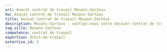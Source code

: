 ```yaml
---
url: Avocat contrat de travail Mouans-Sartoux
kw: Avocat contrat de travail Mouans-Sartoux
title: Avocat contrat de travail Mouans-Sartoux
description: Mouans-Sartoux - confiez-nous votre dossier contrat de travail
tag_ville: Mouans-Sartoux
competence: contrat de travail
expertise: droit-du-travail
extertise_id: 3
---
```

